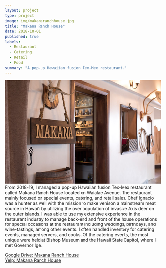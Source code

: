 ```yaml
---
layout: project
type: project
image: img/makanaranchhouse.jpg
title: "Makana Ranch House"
date: 2018-10-01
published: true
labels:
  - Restaurant
  - Catering
  - Retail
  - Food
summary: "A pop-up Hawaiian fusion Tex-Mex restaurant."
---
```


<img class="img-fluid" src="../img/makanaranchhouse_photo.jpeg">
<br>
From 2018-19, I managed a pop-up Hawaiian fusion Tex-Mex restaurant called Makana Ranch House located on Waialae Avenue. The restaurant mainly focused on special events, catering, and retail sales. Chef Ignacio was a hunter as well with the mission to make venison a mainstream meat source in Hawai'i by utilizing the over population of invasive Axis deer on the outer islands. 
I was able to use my extensive experience in the restaurant industry to manage back-end and front of the house operations for special occasions at the restaurant including weddings, birthdays, and wine-tastings, among other events. I often handled inventory for catering events, managed servers, and cooks. Of the catering events, the most unique were held at Bishop Museum and the Hawaii State Capitol, where I met Governor Ige.

 
<a href="https://drive.google.com/drive/folders/19Dol958NKAfMsZAiIbN07Ho89fE0_61X?usp=sharing">Google Drive: Makana Ranch House</a><br>
<a href="https://www.yelp.com/biz/makana-ranch-house-honolulu-2">Yelp: Makana Ranch House</a>
